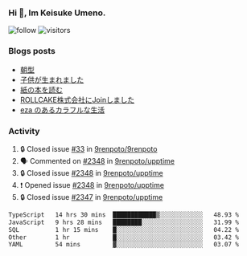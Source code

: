 ### Hi 👋, Im Keisuke Umeno.

<!--
**9renpoto/9renpoto** is a ✨ _special_ ✨ repository because its `README.md` (this file) appears on your GitHub profile.

Here are some ideas to get you started:

- 🔭 I’m currently working on ...
- 🌱 I’m currently learning ...
- 👯 I’m looking to collaborate on ...
- 🤔 I’m looking for help with ...
- 💬 Ask me about ...
- 📫 How to reach me: ...
- 😄 Pronouns: ...
- ⚡ Fun fact: ...
-->

![follow](https://img.shields.io/github/followers/9renpoto?label=Follow&style=social)
![visitors](https://komarev.com/ghpvc/?username=9renpoto&label=Profile%20views&color=0e75b6&style=flat)

### Blogs posts

<!-- BLOG-POST-LIST:START -->
- [朝型](https://9renpoto.win/entry/2024/05/29/im-an-early)
- [子供が生まれました](https://9renpoto.win/entry/2024/04/18/hello-world)
- [紙の本を読む](https://9renpoto.win/entry/2024/02/25/reading-papar-book)
- [ROLLCAKE株式会社にJoinしました](https://9renpoto.win/entry/2024/02/11/join)
- [eza のあるカラフルな生活](https://9renpoto.win/entry/2024/02/01/eza)
<!-- BLOG-POST-LIST:END -->

### Activity

<!--START_SECTION:activity-->
1. 🔒 Closed issue [#33](https://github.com/9renpoto/9renpoto/issues/33) in [9renpoto/9renpoto](https://github.com/9renpoto/9renpoto)
2. 🗣 Commented on [#2348](https://github.com/9renpoto/upptime/issues/2348#issuecomment-2155982533) in [9renpoto/upptime](https://github.com/9renpoto/upptime)
3. 🔒 Closed issue [#2348](https://github.com/9renpoto/upptime/issues/2348) in [9renpoto/upptime](https://github.com/9renpoto/upptime)
4. ❗ Opened issue [#2348](https://github.com/9renpoto/upptime/issues/2348) in [9renpoto/upptime](https://github.com/9renpoto/upptime)
5. 🔒 Closed issue [#2347](https://github.com/9renpoto/upptime/issues/2347) in [9renpoto/upptime](https://github.com/9renpoto/upptime)
<!--END_SECTION:activity-->

<!--START_SECTION:waka-->

```txt
TypeScript   14 hrs 30 mins  ████████████▒░░░░░░░░░░░░   48.93 %
JavaScript   9 hrs 28 mins   ████████░░░░░░░░░░░░░░░░░   31.99 %
SQL          1 hr 15 mins    █░░░░░░░░░░░░░░░░░░░░░░░░   04.22 %
Other        1 hr            █░░░░░░░░░░░░░░░░░░░░░░░░   03.42 %
YAML         54 mins         ▓░░░░░░░░░░░░░░░░░░░░░░░░   03.07 %
```

<!--END_SECTION:waka-->

